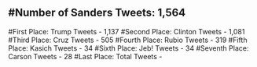 #Number of Sanders Tweets: 1,564
---
#First Place: Trump Tweets - 1,137
#Second Place: Clinton Tweets - 1,081
#Third Place: Cruz Tweets - 505
#Fourth Place: Rubio Tweets - 319
#Fifth Place: Kasich Tweets - 34
#Sixth Place: Jeb! Tweets - 34
#Seventh Place: Carson Tweets - 28
#Last Place: Total Tweets -  
